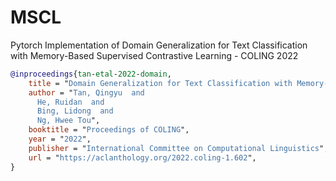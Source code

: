 # MSCL
Pytorch Implementation of Domain Generalization for Text Classification with Memory-Based Supervised Contrastive Learning - COLING 2022

```bibtex
@inproceedings{tan-etal-2022-domain,
    title = "Domain Generalization for Text Classification with Memory-Based Supervised Contrastive Learning",
    author = "Tan, Qingyu  and
      He, Ruidan  and
      Bing, Lidong  and
      Ng, Hwee Tou",
    booktitle = "Proceedings of COLING",
    year = "2022",
    publisher = "International Committee on Computational Linguistics",
    url = "https://aclanthology.org/2022.coling-1.602",
}
